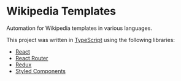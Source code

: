 # Wikipedia Templates

Automation for Wikipedia templates in various languages.

This project was written in [TypeScript](https://www.typescriptlang.org) using the following libraries:
* [React](https://github.com/facebook/react)
* [React Router](https://github.com/ReactTraining/react-router)
* [Redux](https://github.com/reduxjs/react-redux)
* [Styled Components](https://github.com/styled-components/styled-components)
